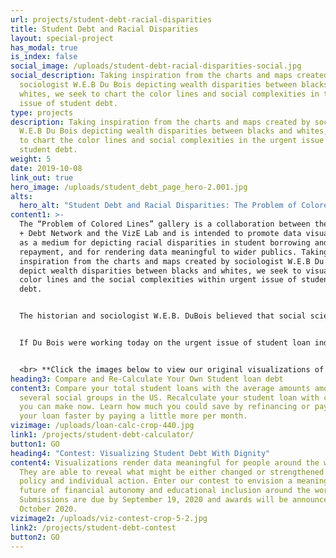 ```yaml
---
url: projects/student-debt-racial-disparities
title: Student Debt and Racial Disparities
layout: special-project
has_modal: true
is_index: false
social_image: /uploads/student-debt-racial-disparities-social.jpg
social_description: Taking inspiration from the charts and maps created by
  sociologist W.E.B Du Bois depicting wealth disparities between blacks and
  whites, we seek to chart the color lines and social complexities in the urgent
  issue of student debt.
type: projects
description: Taking inspiration from the charts and maps created by sociologist
  W.E.B Du Bois depicting wealth disparities between blacks and whites, we seek
  to chart the color lines and social complexities in the urgent issue of
  student debt.
weight: 5
date: 2019-10-08
link_out: true
hero_image: /uploads/student_debt_page_hero-2.001.jpg
alts:
  hero_alt: "Student Debt and Racial Disparities: The Problem of Colored Lines"
content1: >-
  The “Problem of Colored Lines” gallery is a collaboration between the Dignity
  + Debt Network and the VizE Lab and is intended to promote data visualization
  as a medium for depicting racial disparities in student borrowing and
  repayment, and for rendering data meaningful to wider publics. Taking
  inspiration from the charts and maps created by sociologist W.E.B Du Bois that
  depict wealth disparities between blacks and whites, we seek to visualize the
  color lines and the social complexities within urgent issue of student loan
  debt. 


  The historian and sociologist W.E.B. DuBois believed that social science data should be evocative. In the 2018 essay collection *W.E.B. Du Bois’s Data Portraits: Visualizing Black America*, architecture scholar Mabel O. Wilson describes how Du Bois used infographics and various artistic media to counter assertions by Georg Wilhelm Friedrich Hegel that Africans were “incapable of any development of culture” and that the black experience was characterized by “sensuous arbitrariness.” In the same volume, designer Silas Munro explains just how important the arts were for Du Bois’s scientific argument: “The Du Bois infographics were published twenty years before the founding of Bauhaus,” and their modular style predated “the rise of dominant European avant-garde movements... considered to have their origins in Russian constructivism, De Stijl, and Italian futurism.” Du Bois’s charts are both scientific and evocative. And they are provocative. They draw in viewers to study them, to make new insights, to raise new questions, and to take positive action.


  If Du Bois were working today on the urgent issue of student loan indebtedness, he would find that, in the phrase he used, **"the problem of the color line"** endures across the globe, and that other social cleavages help predict how debts are arranged and affect whether groups of people are allowed to carry it with dignity. Inspired by Du Bois, The Dignity and Debt Network and the **[VizE Lab](https://vizelab.princeton.edu)** at Princeton adopting the style of Du Bois in a growing series of charts that convey some of the contemporary research on how color-lines organize data on student loan debt. Taken together, the series also depict the wider webs of structures, meanings, and values that shape the uneven circumstances with which college students and families take on educational debt, and the ability of graduates to repay them. As we add to this series, we seek to produce a new set of public goods that can reveal areas where policy changes can be made. And they chart how dignity, respect, and autonomy can guide meaningful financial and educational inclusion around the globe. We will be featuring visualizations of these possible futures in the coming year. Stay tuned.


  <br> **Click the images below to view our original visualizations of student loan debt data, inspired by the visual style of W.E.B. Du Bois:**
heading3: Compare and Re-Calculate Your Own Student loan debt
content3: Compare your total student loans with the average amounts among
  several social groups in the US. Recalculate your student loan with changes
  you can make now. Learn how much you could save by refinancing or pay down
  your loan faster by paying a little more per month.
vizimage: /uploads/loan-calc-crop-440.jpg
link1: /projects/student-debt-calculator/
button1: GO
heading4: "Contest: Visualizing Student Debt With Dignity"
content4: Visualizations render data meaningful for people around the world.
  They are able to reveal what might be either changed or strengthened through
  policy and individual action. Enter our contest to envision a meaningful
  future of financial autonomy and educational inclusion around the world.
  Submissions are due by September 19, 2020 and awards will be announced in
  October 2020.
vizimage2: /uploads/viz-contest-crop-5-2.jpg
link2: /projects/student-debt-contest
button2: GO
---
```

